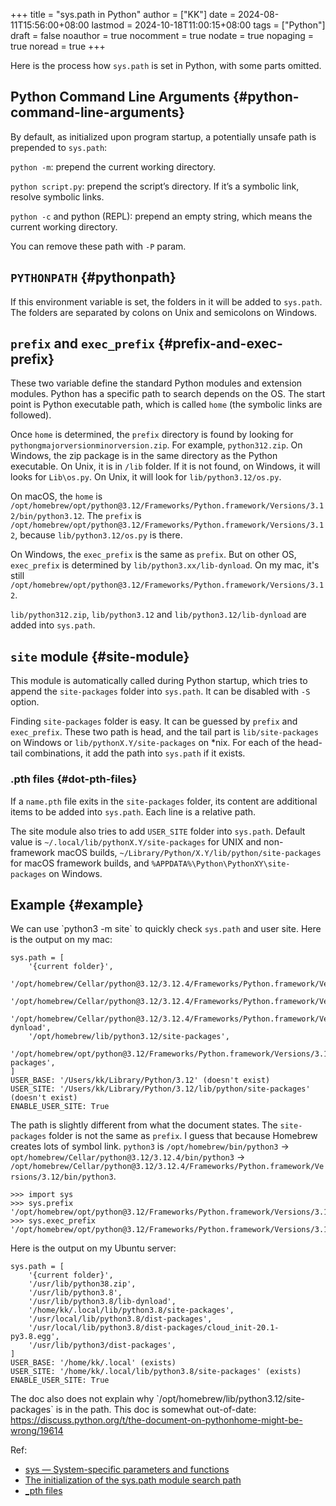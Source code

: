 +++
title = "sys.path in Python"
author = ["KK"]
date = 2024-08-11T15:56:00+08:00
lastmod = 2024-10-18T11:00:15+08:00
tags = ["Python"]
draft = false
noauthor = true
nocomment = true
nodate = true
nopaging = true
noread = true
+++

Here is the process how `sys.path` is set in Python, with some parts omitted.


## Python Command Line Arguments {#python-command-line-arguments}

By default, as initialized upon program startup, a potentially unsafe path is prepended to `sys.path`:

`python -m`: prepend the current working directory.

`python script.py`: prepend the script’s directory. If it’s a symbolic link, resolve symbolic links.

`python -c` and python (REPL): prepend an empty string, which means the current working directory.

You can remove these path with `-P` param.


## `PYTHONPATH` {#pythonpath}

If this environment variable is set, the folders in it will be added to `sys.path`. The folders are separated by colons on Unix and semicolons on Windows.


## `prefix` and `exec_prefix` {#prefix-and-exec-prefix}

These two variable define the standard Python modules and extension modules. Python has a specific path to search depends on the OS. The start point is Python executable path, which is called `home` (the symbolic links are followed).

Once `home` is determined, the `prefix` directory is found by looking for `pythongmajorversionminorversion.zip`. For example, `python312.zip`. On Windows, the zip package is in the same directory as the Python executable. On Unix, it is in `/lib` folder. If it is not found, on Windows, it will looks for `Lib\os.py`. On Unix, it will look for `lib/python3.12/os.py`.

On macOS, the `home` is `/opt/homebrew/opt/python@3.12/Frameworks/Python.framework/Versions/3.12/bin/python3.12`. The `prefix` is `/opt/homebrew/opt/python@3.12/Frameworks/Python.framework/Versions/3.12`, because `lib/python3.12/os.py` is there.

On Windows, the `exec_prefix` is the same as `prefix`. But on other OS, `exec_prefix` is determined by `lib/python3.xx/lib-dynload`. On my mac, it's still `/opt/homebrew/opt/python@3.12/Frameworks/Python.framework/Versions/3.12`.

`lib/python312.zip`, `lib/python3.12` and `lib/python3.12/lib-dynload` are added into `sys.path`.


## `site` module {#site-module}

This module is automatically called during Python startup, which tries to append the `site-packages` folder into `sys.path`. It can be disabled with `-S` option.

Finding `site-packages` folder is easy. It can be guessed by `prefix` and `exec_prefix`. These two path is head, and the tail part is `lib/site-packages` on Windows or `lib/pythonX.Y/site-packages` on \*nix. For each of the head-tail combinations, it add the path into `sys.path` if it exists.


### .pth files {#dot-pth-files}

If a `name.pth` file exits in the `site-packages` folder, its content are additional items to be added into `sys.path`. Each line is a relative path.

The site module also tries to add `USER_SITE` folder into `sys.path`. Default value is `~/.local/lib/pythonX.Y/site-packages` for UNIX and non-framework macOS builds, `~/Library/Python/X.Y/lib/python/site-packages` for macOS framework builds, and `%APPDATA%\Python\PythonXY\site-packages` on Windows.


## Example {#example}

We can use \`python3 -m site\` to quickly check `sys.path` and user site. Here is the output on my mac:

```nil
sys.path = [
    '{current folder}',
    '/opt/homebrew/Cellar/python@3.12/3.12.4/Frameworks/Python.framework/Versions/3.12/lib/python312.zip',
    '/opt/homebrew/Cellar/python@3.12/3.12.4/Frameworks/Python.framework/Versions/3.12/lib/python3.12',
    '/opt/homebrew/Cellar/python@3.12/3.12.4/Frameworks/Python.framework/Versions/3.12/lib/python3.12/lib-dynload',
    '/opt/homebrew/lib/python3.12/site-packages',
    '/opt/homebrew/opt/python@3.12/Frameworks/Python.framework/Versions/3.12/lib/python3.12/site-packages',
]
USER_BASE: '/Users/kk/Library/Python/3.12' (doesn't exist)
USER_SITE: '/Users/kk/Library/Python/3.12/lib/python/site-packages' (doesn't exist)
ENABLE_USER_SITE: True
```

The path is slightly different from what the document states. The `site-packages` folder is not the same as `prefix`. I guess that because Homebrew creates lots of symbol link. `python3` is `/opt/homebrew/bin/python3` -&gt; `opt/homebrew/Cellar/python@3.12/3.12.4/bin/python3` -&gt; `/opt/homebrew/Cellar/python@3.12/3.12.4/Frameworks/Python.framework/Versions/3.12/bin/python3`.

```nil
>>> import sys
>>> sys.prefix
'/opt/homebrew/opt/python@3.12/Frameworks/Python.framework/Versions/3.12'
>>> sys.exec_prefix
'/opt/homebrew/opt/python@3.12/Frameworks/Python.framework/Versions/3.12'
```

Here is the output on my Ubuntu server:

```nil
sys.path = [
    '{current folder}',
    '/usr/lib/python38.zip',
    '/usr/lib/python3.8',
    '/usr/lib/python3.8/lib-dynload',
    '/home/kk/.local/lib/python3.8/site-packages',
    '/usr/local/lib/python3.8/dist-packages',
    '/usr/local/lib/python3.8/dist-packages/cloud_init-20.1-py3.8.egg',
    '/usr/lib/python3/dist-packages',
]
USER_BASE: '/home/kk/.local' (exists)
USER_SITE: '/home/kk/.local/lib/python3.8/site-packages' (exists)
ENABLE_USER_SITE: True
```

The doc also does not explain why \`/opt/homebrew/lib/python3.12/site-packages\` is in the path. This doc is somewhat out-of-date: <https://discuss.python.org/t/the-document-on-pythonhome-might-be-wrong/19614>

Ref:

-   [sys — System-specific parameters and functions](https://docs.python.org/3/library/sys.html#sys.path)
-   [The initialization of the sys.path module search path](https://docs.python.org/3/library/sys_path_init.html)
-   [\_pth files](https://docs.python.org/3/library/sys_path_init.html#pth-files)
